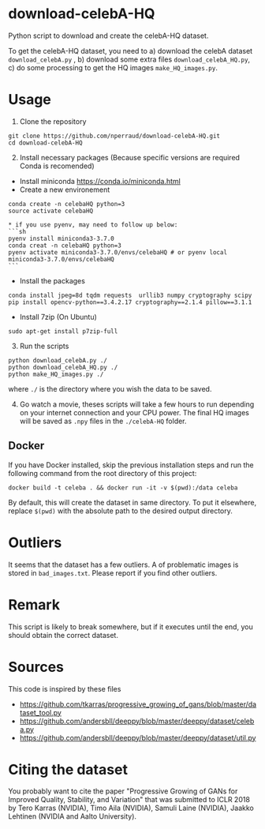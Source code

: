 # download-celebA-HQ
Python script to download and create the celebA-HQ dataset.

To get the celebA-HQ dataset, you need to
 a) download the celebA dataset `download_celebA.py` ,
 b) download some extra files `download_celebA_HQ.py`,
 c) do some processing to get the HQ images `make_HQ_images.py`.


# Usage
1) Clone the repository
```
git clone https://github.com/nperraud/download-celebA-HQ.git
cd download-celebA-HQ
```

2) Install necessary packages (Because specific versions are required Conda is recomended)
 * Install miniconda https://conda.io/miniconda.html
 * Create a new environement
 ```
 conda create -n celebaHQ python=3
 source activate celebaHQ
 ```
    * if you use pyenv, may need to follow up below:
    ```sh
    pyenv install miniconda3-3.7.0
    conda creat -n celebaHQ python=3
    pyenv activate miniconda3-3.7.0/envs/celebaHQ # or pyenv local miniconda3-3.7.0/envs/celebaHQ
    ```
 * Install the packages
 ```
 conda install jpeg=8d tqdm requests  urllib3 numpy cryptography scipy
 pip install opencv-python==3.4.2.17 cryptography==2.1.4 pillow==3.1.1
 ```
* Install 7zip (On Ubuntu)
 ```
 sudo apt-get install p7zip-full
 ```

3) Run the scripts
```
python download_celebA.py ./
python download_celebA_HQ.py ./
python make_HQ_images.py ./

```
where `./` is the directory where you wish the data to be saved.

4) Go watch a movie, theses scripts will take a few hours to run depending on your internet connection and your CPU power. The final HQ images will be saved as `.npy` files in the `./celebA-HQ` folder.

## Docker

If you have Docker installed, skip the previous installation steps and run the following command from the root directory of this project:

`docker build -t celeba . && docker run -it -v $(pwd):/data celeba`

By default, this will create the dataset in same directory. To put it elsewhere, replace `$(pwd)` with the absolute path to the desired output directory.

# Outliers
It seems that the dataset has a few outliers. A of problematic images is stored in `bad_images.txt`. Please report if you find other outliers.

# Remark
This script is likely to break somewhere, but if it executes until the end, you should obtain the correct dataset.

# Sources
This code is inspired by these files
* https://github.com/tkarras/progressive_growing_of_gans/blob/master/dataset_tool.py
* https://github.com/andersbll/deeppy/blob/master/deeppy/dataset/celeba.py
* https://github.com/andersbll/deeppy/blob/master/deeppy/dataset/util.py

# Citing the dataset
You probably want to cite the paper "Progressive Growing of GANs for Improved Quality, Stability, and Variation" that was submitted to ICLR 2018 by Tero Karras (NVIDIA), Timo Aila (NVIDIA), Samuli Laine (NVIDIA), Jaakko Lehtinen (NVIDIA and Aalto University).
